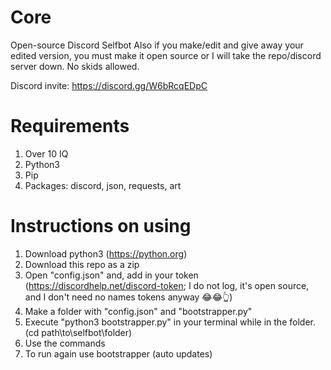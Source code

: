 # Core
Open-source Discord Selfbot
Also if you make/edit and give away your edited version, you must make it open source or I will take the repo/discord server down. No skids allowed.

Discord invite:
https://discord.gg/W6bRcqEDpC

# Requirements
1. Over 10 IQ
2. Python3
3. Pip
4. Packages: discord, json, requests, art

# Instructions on using
1. Download python3 (https://python.org)
2. Download this repo as a zip
3. Open "config.json" and, add in your token (https://discordhelp.net/discord-token; I do not log, it's open source, and I don't need no names tokens anyway 😂😂👆)
4. Make a folder with "config.json" and "bootstrapper.py"
5. Execute "python3 bootstrapper.py" in your terminal while in the folder. (cd path\to\selfbot\folder)
6. Use the commands
7. To run again use bootstrapper (auto updates)
